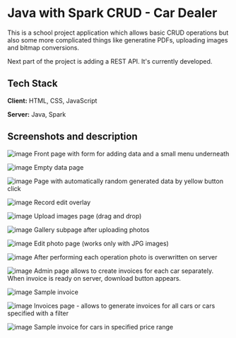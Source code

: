 # Java with Spark CRUD - Car Dealer

This is a school project application which allows basic CRUD operations but also some more complicated things like generatine PDFs, uploading images and bitmap conversions.

Next part of the project is adding a REST API. It's currently developed.

## Tech Stack

**Client:** HTML, CSS, JavaScript

**Server:** Java, Spark

## Screenshots and description

![image](https://user-images.githubusercontent.com/92259597/216052193-ab69c83c-6750-440c-b047-d2ca1cf57e6a.png)
Front page with form for adding data and a small menu underneath

![image](https://user-images.githubusercontent.com/92259597/216052941-ba254951-6a29-4632-b5f6-b1ce2dc3526f.png)
Empty data page

![image](https://user-images.githubusercontent.com/92259597/216053024-b097ee69-b443-429e-bb6e-a5b23e5466f2.png)
Page with automatically random generated data by yellow button click

![image](https://user-images.githubusercontent.com/92259597/216053446-3581fc36-608f-426a-a912-e081835c73a3.png)
Record edit overlay

![image](https://user-images.githubusercontent.com/92259597/216053692-71f8a0c2-8172-4d73-a99c-fafaa72b34f5.png)
Upload images page (drag and drop)

![image](https://user-images.githubusercontent.com/92259597/216054312-55ad995d-9e63-437a-8c83-aa632bb89d05.png)
Gallery subpage after uploading photos

![image](https://user-images.githubusercontent.com/92259597/216054600-a43ebf91-4b11-4ea5-ae15-ced7caea8432.png)
Edit photo page (works only with JPG images)

![image](https://user-images.githubusercontent.com/92259597/216054961-2382fc67-1b62-458d-b42c-74e3de7e8160.png)
After performing each operation photo is overwritten on server

![image](https://user-images.githubusercontent.com/92259597/216055498-fdc49e36-c28f-4950-8533-18aeeec979cd.png)
Admin page allows to create invoices for each car separately. When invoice is ready on server, download button appears.

![image](https://user-images.githubusercontent.com/92259597/216056096-cdcfd444-c6eb-4f83-8cbf-5dedbc78c7b9.png)
Sample invoice

![image](https://user-images.githubusercontent.com/92259597/216056408-dbb134a9-3547-4ced-94bb-c16156daeca4.png)
Invoices page - allows to generate invoices for all cars or cars specified with a filter

![image](https://user-images.githubusercontent.com/92259597/216057052-895759d7-9167-4207-aa4e-0fd7a95e8693.png)
Sample invoice for cars in specified price range

